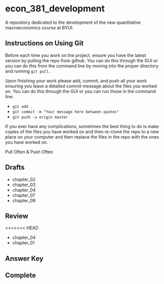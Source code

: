 # econ_381_development
A repository dedicated to the development of the new quantitative macroeconomics course at BYUI.

## Instructions on Using Git

Before each time you work on the project, ensure you have the latest version by pulling the repo from github. You can do this through the GUI or you can do this from the command line by moving into the proper directory and running `git pull`.

Upon finishing your work please add, commit, and push all your work ensuring you leave a detailed commit message about the files you worked on. You can do this through the GUI or you can run these in the command line:

+ `git add .`
+ `git commit -m "Your message here between quotes"`
+ `git push -u origin master`

If you ever have any complications, sometimes the best thing to do is make copies of the files you have worked on and then re-clone the repo to a new place on your computer and then replace the files in the repo with the ones you have worked on. 

Pull Often & Push Often

## Drafts

+ chapter_02
+ chapter_03
+ chapter_04
+ chapter_07
+ chapter_08

## Review
<<<<<<< HEAD
+ chapter_04
+ chapter_01

## Answer Key

## Complete
